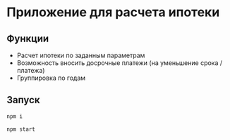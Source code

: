 # Приложение для расчета ипотеки

## Функции

<ul>
    <li>Расчет ипотеки по заданным параметрам</li>
    <li>Возможность вносить досрочные платежи (на уменьшение срока / платежа)</li>
    <li>Группировка по годам</li>
</ul>

## Запуск

```bash
npm i
```

```bash
npm start
```
